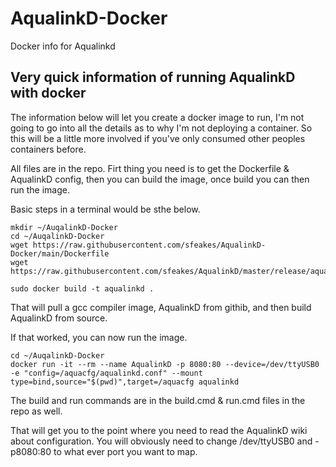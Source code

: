 # AqualinkD-Docker
Docker info for Aqualinkd

## Very quick information of running AqualinkD with docker ##
The information below will let you create a docker image to run, I'm not going to go into all the details as to why I'm not deploying a container.  So this will be a little more involved if you've only consumed other peoples containers before.

All files are in the repo.  Firt thing you need is to get the Dockerfile & AqualinkD config, then you can build the image, once build you can then run the image.

Basic steps in a terminal would be sthe below.
```
mkdir ~/AuqalinkD-Docker
cd ~/AuqalinkD-Docker
wget https://raw.githubusercontent.com/sfeakes/AqualinkD-Docker/main/Dockerfile
wget https://raw.githubusercontent.com/sfeakes/AqualinkD/master/release/aqualinkd.conf 

sudo docker build -t aqualinkd .
```

That will pull a gcc compiler image, AqualinkD from githib, and then build AqualinkD from source.

If that worked, you can now run the image.
```
cd ~/AuqalinkD-Docker
docker run -it --rm --name AqualinkD -p 8080:80 --device=/dev/ttyUSB0 -e "config=/aquacfg/aqualinkd.conf" --mount type=bind,source="$(pwd)",target=/aquacfg aqualinkd
```

The build and run commands are in the build.cmd & run.cmd files in the repo as well.

That will get you to the point where you need to read the AqualinkD wiki about configuration.
You will obviously need to change /dev/ttyUSB0 and -p8080:80 to what ever port you want to map.




